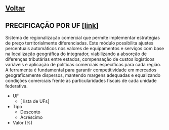 [Voltar](./00_INDEX.md)
---

## PRECIFICAÇÃO POR UF [[link](https://sandbox.solaryum.com.br/fotus-yfe/configuracoes/precificacao-uf)]

Sistema de regionalização comercial que permite implementar estratégias de preço territorialmente diferenciadas. Este
módulo possibilita ajustes percentuais automáticos nos valores de equipamentos e serviços com base na localização
geográfica do integrador, viabilizando a absorção de diferenças tributárias entre estados, compensação de custos
logísticos variáveis e aplicação de políticas comerciais específicas para cada região. A ferramenta é fundamental para
garantir competitividade em mercados geograficamente dispersos, mantendo margens adequadas e equalizando condições
comerciais frente às particularidades fiscais de cada unidade federativa.

- UF
    - [ lista de UFs]
- Tipo
    - Desconto
    - Acréscimo
- Valor (%)
